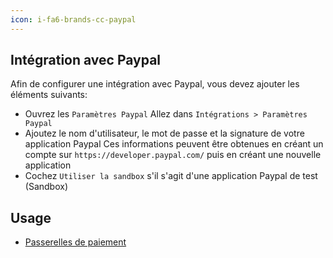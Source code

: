 ```yaml
---
icon: i-fa6-brands-cc-paypal
---
```


## Intégration avec Paypal

Afin de configurer une intégration avec Paypal, vous devez ajouter les éléments suivants:

- Ouvrez les `Paramètres Paypal`
  Allez dans `Intégrations > Paramètres Paypal`
- Ajoutez le nom d'utilisateur, le mot de passe et la signature de votre application Paypal
  Ces informations peuvent être obtenues en créant un compte sur `https://developer.paypal.com/` puis en créant une nouvelle application
- Cochez `Utiliser la sandbox` s'il s'agit d'une application Paypal de test (Sandbox)

## Usage

- [Passerelles de paiement](/dokos/comptabilite/passerelles-paiements)
